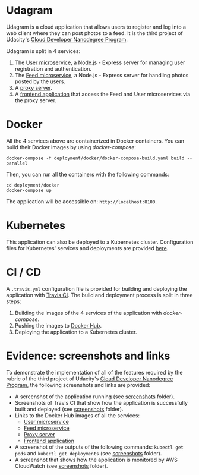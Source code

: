 # Udagram
Udagram is a cloud application that allows users to register and log into a web client where they can post photos to a feed. It is the third project of Udacity's [Cloud Developer Nanodegree Program](https://www.udacity.com/course/cloud-developer-nanodegree--nd9990).

Udagram is split in 4 services:

1. The [User microservice](https://github.com/aisva/project-3-microservices/tree/master/restapi-user), a Node.js - Express server for managing user registration and authentication.
2. The [Feed microservice](https://github.com/aisva/project-3-microservices/tree/master/restapi-feed), a Node.js - Express server for handling photos posted by the users.
3. A [proxy server](https://github.com/aisva/project-3-microservices/tree/master/deployment).
4. A [frontend application](https://github.com/aisva/project-3-microservices/tree/dev/frontend) that access the Feed and User microservices via the proxy server.

# Docker
All the 4 services above are containerized in Docker containers. You can build their Docker images by using *docker-compose*:

```docker-compose -f deployment/docker/docker-compose-build.yaml build --parallel```

Then, you can run all the containers with the following commands:

```
cd deployment/docker
docker-compose up
```

The application will be accessible on: `http://localhost:8100`.

# Kubernetes
This application can also be deployed to a Kubernetes cluster. Configuration files for Kubernetes' services and deployments are provided [here](https://github.com/aisva/project-3-microservices/tree/dev/deployment/k8s).

# CI / CD
A `.travis.yml` configuration file is provided for building and deploying the application with [Travis CI](https://travis-ci.org). The build and deployment process is split in three steps:

1. Building the images of the 4 services of the application with *docker-compose*.
2. Pushing the images to [Docker Hub](https://hub.docker.com/).
3. Deploying the application to a Kubernetes cluster.

# Evidence: screenshots and links
To demonstrate the implementation of all of the features required by the rubric of the third project of Udacity's [Cloud Developer Nanodegree Program](https://www.udacity.com/course/cloud-developer-nanodegree--nd9990), the following screenshots and links are provided:

* A screenshot of the application running (see [screenshots](https://github.com/aisva/project-3-microservices/tree/master/screenshots) folder).
* Screenshots of Travis CI that show how the application is successfully built and deployed (see [screenshots](https://github.com/aisva/project-3-microservices/tree/master/screenshots) folder).
* Links to the Docker Hub images of all the services: 
  * [User microservice](https://hub.docker.com/r/antonioisasi/udacity-restapi-user)
  * [Feed microservice](https://hub.docker.com/r/antonioisasi/udacity-restapi-feed)
  * [Proxy server](https://hub.docker.com/r/antonioisasi/reverseproxy)
  * [Frontend application](https://hub.docker.com/r/antonioisasi/udacity-frontend)
* A screenshot of the outputs of the following commands: `kubectl get pods` and `kubectl get deployments` (see [screenshots](https://github.com/aisva/project-3-microservices/tree/master/screenshots) folder).
* A screenshot that shows how the application is monitored by AWS CloudWatch (see [screenshots](https://github.com/aisva/project-3-microservices/tree/master/screenshots) folder).